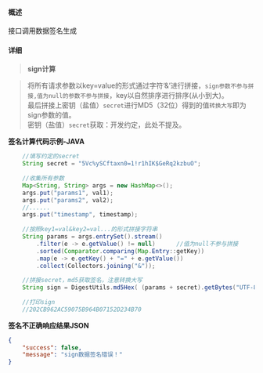 ####  概述

接口调用数据签名生成

####  详细

> __sign计算__

> 将所有请求参数以key=value的形式通过字符‘&’进行拼接，`sign参数不参与拼接,值为null的参数不参与拼接`，key以自然排序进行排序(从小到大)。 <br />
> 最后拼接上密钥（盐值）`secret`进行MD5（32位）得到的值`转换大写`即为sign参数的值。<br />
> 密钥（盐值）`secret`获取：开发约定，此处不提及。

__签名计算代码示例-JAVA__
```java
    //填写约定的secret
    String secret = "5Vc%ySCftaxn0=1!r1hIK$GeRq2kzbuO";
    
    //收集所有参数
    Map<String, String> args = new HashMap<>();
    args.put("params1", val1);
    args.put("params2", val2);
    //......
    args.put("timestamp", timestamp);
    
    //按照key1=val&key2=val...的形式拼接字符串
    String params = args.entrySet().stream()
        .filter(e -> e.getValue() != null)      //值为null不参与拼接
        .sorted(Comparator.comparing(Map.Entry::getKey))
        .map(e -> e.getKey() + "=" + e.getValue())
        .collect(Collectors.joining("&"));
    
    //拼接secret，md5获取签名，注意转换大写
    String sign = DigestUtils.md5Hex( (params + secret).getBytes("UTF-8") ).toUpperCase();
    
    //打印sign
    //202CB962AC59075B964B07152D234B70
```

__签名不正确响应结果JSON__
```json
{
    "success": false,
    "message": "sign数据签名错误！"
}
```